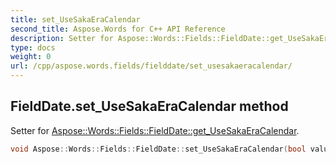 ```yaml
---
title: set_UseSakaEraCalendar
second_title: Aspose.Words for C++ API Reference
description: Setter for Aspose::Words::Fields::FieldDate::get_UseSakaEraCalendar. 
type: docs
weight: 0
url: /cpp/aspose.words.fields/fielddate/set_usesakaeracalendar/
---
```

## FieldDate.set_UseSakaEraCalendar method


Setter for [Aspose::Words::Fields::FieldDate::get_UseSakaEraCalendar](./get_usesakaeracalendar/).

```cpp
void Aspose::Words::Fields::FieldDate::set_UseSakaEraCalendar(bool value)
```

